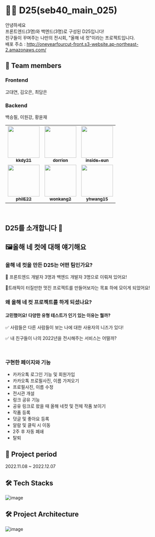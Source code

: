 # 💁🏻 D25(seb40_main_025)
안녕하세요
<br/>
프론트엔드(3명)와 백엔드(3명)로 구성된 D25입니다!
<br/>
친구들이 꾸며주는 나만의 전시회, "올해 네 컷"이라는 프로젝트입니다.   
배포 주소 : http://oneyearfourcut-front.s3-website.ap-northeast-2.amazonaws.com/
<br/>
## 🙌 Team members
### Frontend
고대연, 김오은, 최담은
<br/>
### Backend
백승필, 이원강, 황윤재
<!-- ALL-CONTRIBUTORS-LIST:START - Do not remove or modify this section -->
<!-- prettier-ignore-start -->
<!-- markdownlint-disable -->
<table>
<tbody>
<tr>
<td align="center"><a href="https://github.com/kkdy21"><img src="https://avatars.githubusercontent.com/u/64800318?v=4" width="100px;" alt=""/><br /><sub><b>
kkdy21</b></sub></a><br /></td>
<td align="center"><a href="https://github.com/dorrion"><img src="https://avatars.githubusercontent.com/u/107591946?v=4" width="100px;" alt=""/><br /><sub><b>dorrion</b></sub></a><br /></td>
<td align="center"><a href="https://github.com/inside-eun"><img src="https://avatars.githubusercontent.com/u/107910301?v=4" width="100px;" alt=""/><br /><sub><b>
inside-eun</b></sub></a><br /></td>
</tr>
<tr>
<td align="center"><a href="https://github.com/philE22"><img src="https://avatars.githubusercontent.com/u/108053925?v=4" width="100px;" alt=""/><br /><sub><b>philE22</b></sub></a><br /></td>
<td align="center"><a href="https://github.com/wonkang2"><img src="https://avatars.githubusercontent.com/u/108053925?v=4" width="100px;" alt=""/><br /><sub><b>wonkang2</b></sub></a><br /></td>
<td align="center"><a href="https://github.com/yhwang15"><img src="https://avatars.githubusercontent.com/u/45654620?v=4" width="100px;" alt=""/><br /><sub><b>yhwang15</b></sub></a><br /></td>
</tr>
</tbody>
</table>
<!-- markdownlint-restore -->
<!-- prettier-ignore-end -->
<!-- ALL-CONTRIBUTORS-LIST:END -->
<br/>

## D25를 소개합니다 💌

## 🖼️올해 네 컷에 대해 얘기해요

### 올해 네 컷을 만든 D25는 어떤 팀인가요?

🔸 프론트엔드 개발자 3명과 백엔드 개발자 3명으로 이뤄져 있어요!

🔸트래픽이 터질만한 멋진 프로젝트를 만들어보자는 목표 하에 모이게 되었어요!

### 왜 올해 네 컷 프로젝트를 하게 되셨나요?

#### 고민했어요! 다양한 유형 테스트가 인기 있는 이유는 뭘까?

✅ 사람들은 다른 사람들이 보는 나에 대한 사용자의 니즈가 있다!

✅ 내 친구들이 나의 2022년을 전시해주는 서비스는 어떨까?

<br/>

### 구현한 페이지와 기능

- 카카오톡 로그인 기능 및 회원가입
- 카카오톡 프로필사진, 이름 가져오기
- 프로필사진, 이름 수정
- 전시관 개설
- 링크 공유 기능
- 공유 링크로 왔을 때 올해 네컷 및 전체 작품 보이기
- 작품 등록
- 덧글 및 좋아요 등록
- 알람 및 클릭 시 이동
- 2주 후 자동 폐쇄
- 탈퇴

## :date: Project period

2022.11.08 ~ 2022.12.07
</br>

## 🛠 Tech Stacks
![image](https://user-images.githubusercontent.com/86215246/208829845-b56ea20a-d9c9-42d2-bb8e-95b9ede3075a.png)


## 🛠 Project Architecture
![image](https://user-images.githubusercontent.com/86215246/208829860-198cfeca-bcb3-4b73-b11a-1403efbd6148.png)

</br>
